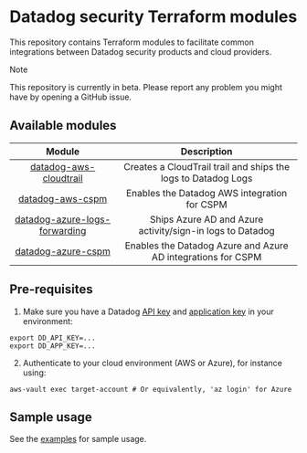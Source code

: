 
# Datadog security Terraform modules

This repository contains Terraform modules to facilitate common integrations between Datadog security products and cloud providers.

> [!Note]  
> This repository is currently in beta. Please report any problem you might have by opening a GitHub issue.

## Available modules

| Module | Description |
|:---:|:---:|
| [datadog-aws-cloudtrail](./modules/aws/datadog-aws-cloudtrail/) | Creates a CloudTrail trail and ships the logs to Datadog Logs |
| [datadog-aws-cspm](./modules/aws/datadog-aws-cspm/) | Enables the Datadog AWS integration for CSPM |
| [datadog-azure-logs-forwarding](./modules/azure/datadog-azure-logs-forwarding/) | Ships Azure AD and Azure activity/sign-in logs to Datadog |
| [datadog-azure-cspm](./modules/azure/datadog-azure-cspm/) |  Enables the Datadog Azure and Azure AD integrations for CSPM |

## Pre-requisites

1. Make sure you have a Datadog [API key]([url](https://app.datadoghq.com/organization-settings/api-keys)) and [application key]([url](https://app.datadoghq.com/personal-settings/application-keys)) in your environment:

```
export DD_API_KEY=...
export DD_APP_KEY=...
```

2. Authenticate to your cloud environment (AWS or Azure), for instance using:

```
aws-vault exec target-account # Or equivalently, 'az login' for Azure
```

## Sample usage

See the [examples](./examples/) for sample usage.
